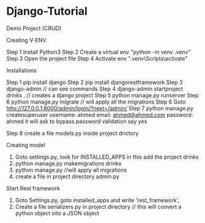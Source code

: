 # Django-Tutorial
 Demo Project (CRUD)


Creating V-ENV

Step 1 Install Python3 
Step 2 Create a virtual env "python -m venv .venv"
Step 3 Open the project file
Step 4 Activate env ".venv\Scripts\activate"

Installations

Step 1 pip install django
Step 2 pip install djangorestframework
Step 3 django-admin // can see commands 
Step 4 django-admin startproject drinks .  // creates a django project
Step 5 python manage.py runserver
Step 6 python manage.py migrate // will apply all the migrations
Step 6 Goto http://127.0.0.1:8000/admin/login/?next=/admin/
Step 7 python manage.py createsuperuser
    username: ahmed
    email: ahmed@ahmed.com
    password: ahmed
    it will ask to bypass password validation say yes 

Step 8 create a file models.py inside project drictory 



Creating model

1. Goto settings.py, look for INSTALLED_APPS in this add the project drinks
2. python manage.py makemigrations drinks
3. python manage.py //will apply all migrations 
4. create a file in project directory admin.py



Start Rest framework 

1. Goto Settings.py, goto installed_apps and write 'rest_framework', 
2. Create a file serializers.py in project directory // this will convert a python object into a JSON object 



